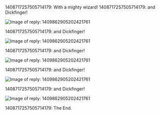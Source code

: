 1408717257505714179: With a mighty wizard!
1408717257505714179: and Dickfinger! 

![Image of reply: 1409862905202421761](https://pbs.twimg.com/media/E5DW1b2WQAYuq7h.png)

1408717257505714179: and Dickfinger! 

![Image of reply: 1409862905202421761](https://pbs.twimg.com/media/E5DW1b2WQAYuq7h.png)

1408717257505714179: and Dickfinger! 

![Image of reply: 1409862905202421761](https://pbs.twimg.com/media/E5DW1b2WQAYuq7h.png)

1408717257505714179: and Dickfinger! 

![Image of reply: 1409862905202421761](https://pbs.twimg.com/media/E5DW1b2WQAYuq7h.png)

1408717257505714179: and Dickfinger! 

![Image of reply: 1409862905202421761](https://pbs.twimg.com/media/E5DW1b2WQAYuq7h.png)

1408717257505714179: The End.

